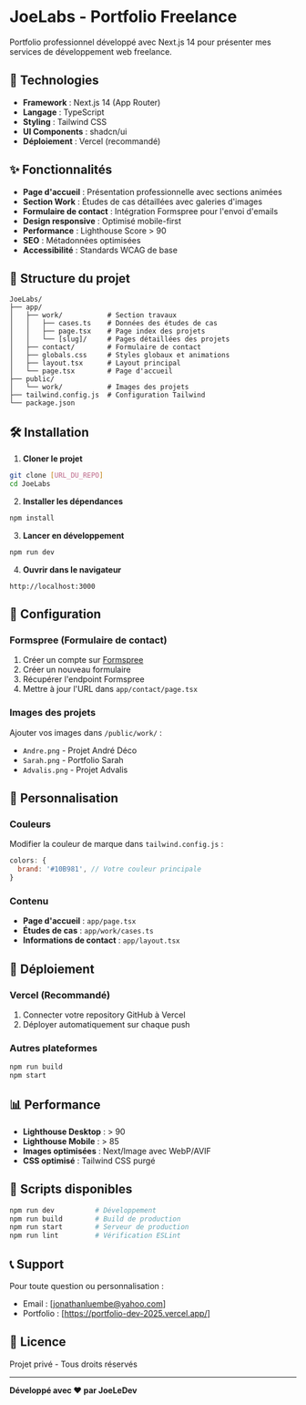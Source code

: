 # JoeLabs - Portfolio Freelance

Portfolio professionnel développé avec Next.js 14 pour présenter mes services de développement web freelance.

## 🚀 Technologies

- **Framework** : Next.js 14 (App Router)
- **Langage** : TypeScript
- **Styling** : Tailwind CSS
- **UI Components** : shadcn/ui
- **Déploiement** : Vercel (recommandé)

## ✨ Fonctionnalités

- **Page d'accueil** : Présentation professionnelle avec sections animées
- **Section Work** : Études de cas détaillées avec galeries d'images
- **Formulaire de contact** : Intégration Formspree pour l'envoi d'emails
- **Design responsive** : Optimisé mobile-first
- **Performance** : Lighthouse Score > 90
- **SEO** : Métadonnées optimisées
- **Accessibilité** : Standards WCAG de base

## 📁 Structure du projet

```
JoeLabs/
├── app/
│   ├── work/           # Section travaux
│   │   ├── cases.ts    # Données des études de cas
│   │   ├── page.tsx    # Page index des projets
│   │   └── [slug]/     # Pages détaillées des projets
│   ├── contact/        # Formulaire de contact
│   ├── globals.css     # Styles globaux et animations
│   ├── layout.tsx      # Layout principal
│   └── page.tsx        # Page d'accueil
├── public/
│   └── work/           # Images des projets
├── tailwind.config.js  # Configuration Tailwind
└── package.json
```

## 🛠️ Installation

1. **Cloner le projet**
```bash
git clone [URL_DU_REPO]
cd JoeLabs
```

2. **Installer les dépendances**
```bash
npm install
```

3. **Lancer en développement**
```bash
npm run dev
```

4. **Ouvrir dans le navigateur**
```
http://localhost:3000
```

## 📝 Configuration

### Formspree (Formulaire de contact)

1. Créer un compte sur [Formspree](https://formspree.io)
2. Créer un nouveau formulaire
3. Récupérer l'endpoint Formspree
4. Mettre à jour l'URL dans `app/contact/page.tsx`

### Images des projets

Ajouter vos images dans `/public/work/` :
- `Andre.png` - Projet André Déco
- `Sarah.png` - Portfolio Sarah
- `Advalis.png` - Projet Advalis

## 🎨 Personnalisation

### Couleurs
Modifier la couleur de marque dans `tailwind.config.js` :
```javascript
colors: {
  brand: '#10B981', // Votre couleur principale
}
```

### Contenu
- **Page d'accueil** : `app/page.tsx`
- **Études de cas** : `app/work/cases.ts`
- **Informations de contact** : `app/layout.tsx`

## 🚀 Déploiement

### Vercel (Recommandé)
1. Connecter votre repository GitHub à Vercel
2. Déployer automatiquement sur chaque push

### Autres plateformes
```bash
npm run build
npm start
```

## 📊 Performance

- **Lighthouse Desktop** : > 90
- **Lighthouse Mobile** : > 85
- **Images optimisées** : Next/Image avec WebP/AVIF
- **CSS optimisé** : Tailwind CSS purgé

## 🔧 Scripts disponibles

```bash
npm run dev          # Développement
npm run build        # Build de production
npm run start        # Serveur de production
npm run lint         # Vérification ESLint
```

## 📞 Support

Pour toute question ou personnalisation :
- Email : [jonathanluembe@yahoo.com]
- Portfolio : [https://portfolio-dev-2025.vercel.app/]

## 📄 Licence

Projet privé - Tous droits réservés

---

**Développé avec ❤️ par JoeLeDev**